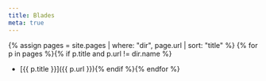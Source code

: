 ```yaml
---
title: Blades
meta: true
---
```


{% assign pages = site.pages | where: "dir", page.url | sort: "title" %} 
{% for p in pages %}{% if p.title and p.url != dir.name %}
  * [{{ p.title }}]({{ p.url }}){% endif %}{% endfor %}
